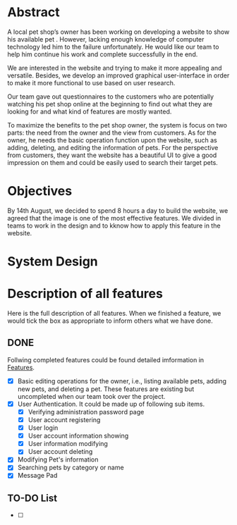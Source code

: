 # Abstract

A local pet shop’s owner has been working on developing a website to show his available pet . However, lacking enough knowledge of computer technology led him to the failure unfortunately. He would like our team to help him continue his work and complete successfully in the end.

We are interested in the website and trying to make it more appealing and versatile. Besides, we develop an improved graphical user-interface in order to make it more functional to use based on user research.

Our team gave out questionnaires to the customers who are potentially watching his pet shop online at the beginning to find out what they are looking for and what kind of features are mostly wanted.

To maximize the benefits to the pet shop owner, the system is focus on two parts: the need from the owner and the view from customers. As for the owner, he needs the basic operation function upon the website, such as adding, deleting, and editing the information of pets. For the perspective from customers, they want the website has a beautiful UI to give a good impression on them and could be easily used to search their target pets.

# Objectives

By 14th August, we decided to spend 8 hours a day to build the website, we agreed that the image is one of the most effective features. We divided in teams to work in the design and to kknow how to apply this feature in the website.

# System Design

# Description of all features 

Here is the full description of all features. When we finished a feature, we would tick the box as appropriate to inform others what we have done.

## DONE

Follwing completed features could be found detailed imformation in  [Features](https://github.com/GuangzheWen/web-softwaretools-plain/blob/main/report/Features.md). 

- [x] Basic editing operations for the owner, i.e., listing available pets, adding new pets, and deleting a pet. These features are existing but uncompleted when our team took over the project.
- [x] User Authentication. It could be made up of following sub items.
	- [x] Verifying administration password page
	- [x] User account registering
	- [x] User login
	- [x] User account information showing
	- [x] User information modifying
	- [x] User account deleting
- [x] Modifying Pet's information
- [x] Searching pets by category or name
- [x] Message Pad
## TO-DO List

- [ ] 